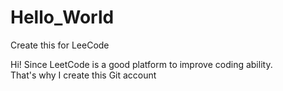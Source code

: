 # Hello_World
Create this for LeeCode

Hi! Since LeetCode is a good platform to improve coding ability.  
That's why I create this Git account 
